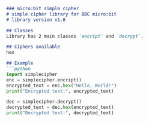 ```markdown
### micro:bit simple cipher
# simple cipher library for BBC micro:bit
# library version v1.0

## Classes
Library has 2 main classes `encript` and `decrypt`.

## Ciphers available
hex

## Example
```python
import simplecipher
enc = simplecipher.encript()
encrypted_text = enc.hex("Hello, World!")
print("Encrypted text:", encrypted_text)

dec = simplecipher.decrypt()
decrypted_text = dec.hex(encrypted_text)
print("Decrypted text:", decrypted_text)
```
```
